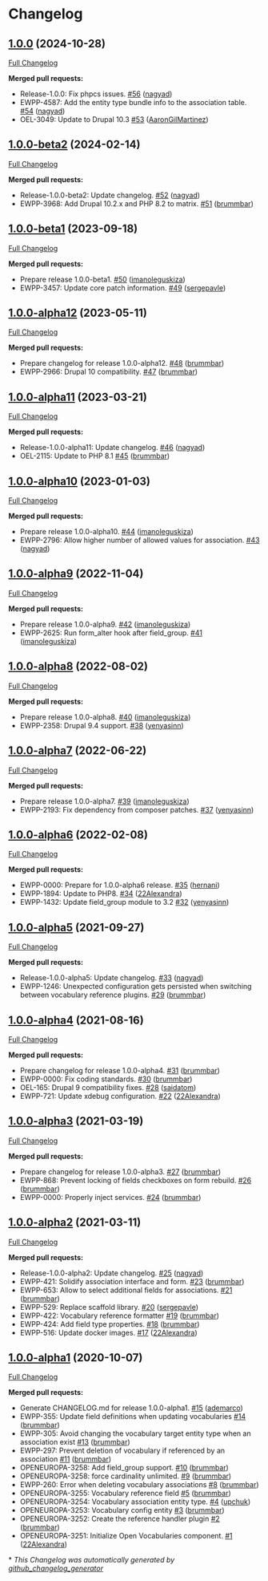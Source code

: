 # Changelog

## [1.0.0](https://github.com/openeuropa/open_vocabularies/tree/1.0.0) (2024-10-28)

[Full Changelog](https://github.com/openeuropa/open_vocabularies/compare/1.0.0-beta2...1.0.0)

**Merged pull requests:**

- Release-1.0.0: Fix phpcs issues. [\#56](https://github.com/openeuropa/open_vocabularies/pull/56) ([nagyad](https://github.com/nagyad))
- EWPP-4587: Add the entity type bundle info to the association table. [\#54](https://github.com/openeuropa/open_vocabularies/pull/54) ([nagyad](https://github.com/nagyad))
- OEL-3049: Update to Drupal 10.3 [\#53](https://github.com/openeuropa/open_vocabularies/pull/53) ([AaronGilMartinez](https://github.com/AaronGilMartinez))

## [1.0.0-beta2](https://github.com/openeuropa/open_vocabularies/tree/1.0.0-beta2) (2024-02-14)

[Full Changelog](https://github.com/openeuropa/open_vocabularies/compare/1.0.0-beta1...1.0.0-beta2)

**Merged pull requests:**

- Release-1.0.0-beta2: Update changelog. [\#52](https://github.com/openeuropa/open_vocabularies/pull/52) ([nagyad](https://github.com/nagyad))
- EWPP-3968: Add Drupal 10.2.x and PHP 8.2 to matrix. [\#51](https://github.com/openeuropa/open_vocabularies/pull/51) ([brummbar](https://github.com/brummbar))

## [1.0.0-beta1](https://github.com/openeuropa/open_vocabularies/tree/1.0.0-beta1) (2023-09-18)

[Full Changelog](https://github.com/openeuropa/open_vocabularies/compare/1.0.0-alpha12...1.0.0-beta1)

**Merged pull requests:**

- Prepare release 1.0.0-beta1. [\#50](https://github.com/openeuropa/open_vocabularies/pull/50) ([imanoleguskiza](https://github.com/imanoleguskiza))
- EWPP-3457: Update core patch information. [\#49](https://github.com/openeuropa/open_vocabularies/pull/49) ([sergepavle](https://github.com/sergepavle))

## [1.0.0-alpha12](https://github.com/openeuropa/open_vocabularies/tree/1.0.0-alpha12) (2023-05-11)

[Full Changelog](https://github.com/openeuropa/open_vocabularies/compare/1.0.0-alpha11...1.0.0-alpha12)

**Merged pull requests:**

- Prepare changelog for release 1.0.0-alpha12. [\#48](https://github.com/openeuropa/open_vocabularies/pull/48) ([brummbar](https://github.com/brummbar))
- EWPP-2966: Drupal 10 compatibility. [\#47](https://github.com/openeuropa/open_vocabularies/pull/47) ([brummbar](https://github.com/brummbar))

## [1.0.0-alpha11](https://github.com/openeuropa/open_vocabularies/tree/1.0.0-alpha11) (2023-03-21)

[Full Changelog](https://github.com/openeuropa/open_vocabularies/compare/1.0.0-alpha10...1.0.0-alpha11)

**Merged pull requests:**

- Release-1.0.0-alpha11: Update changelog. [\#46](https://github.com/openeuropa/open_vocabularies/pull/46) ([nagyad](https://github.com/nagyad))
- OEL-2115: Update to PHP 8.1 [\#45](https://github.com/openeuropa/open_vocabularies/pull/45) ([brummbar](https://github.com/brummbar))

## [1.0.0-alpha10](https://github.com/openeuropa/open_vocabularies/tree/1.0.0-alpha10) (2023-01-03)

[Full Changelog](https://github.com/openeuropa/open_vocabularies/compare/1.0.0-alpha9...1.0.0-alpha10)

**Merged pull requests:**

- Prepare release 1.0.0-alpha10. [\#44](https://github.com/openeuropa/open_vocabularies/pull/44) ([imanoleguskiza](https://github.com/imanoleguskiza))
- EWPP-2796: Allow higher number of allowed values for association. [\#43](https://github.com/openeuropa/open_vocabularies/pull/43) ([nagyad](https://github.com/nagyad))

## [1.0.0-alpha9](https://github.com/openeuropa/open_vocabularies/tree/1.0.0-alpha9) (2022-11-04)

[Full Changelog](https://github.com/openeuropa/open_vocabularies/compare/1.0.0-alpha8...1.0.0-alpha9)

**Merged pull requests:**

- Prepare release 1.0.0-alpha9. [\#42](https://github.com/openeuropa/open_vocabularies/pull/42) ([imanoleguskiza](https://github.com/imanoleguskiza))
- EWPP-2625: Run form\_alter hook after field\_group. [\#41](https://github.com/openeuropa/open_vocabularies/pull/41) ([imanoleguskiza](https://github.com/imanoleguskiza))

## [1.0.0-alpha8](https://github.com/openeuropa/open_vocabularies/tree/1.0.0-alpha8) (2022-08-02)

[Full Changelog](https://github.com/openeuropa/open_vocabularies/compare/1.0.0-alpha7...1.0.0-alpha8)

**Merged pull requests:**

- Prepare release 1.0.0-alpha8. [\#40](https://github.com/openeuropa/open_vocabularies/pull/40) ([imanoleguskiza](https://github.com/imanoleguskiza))
- EWPP-2358: Drupal 9.4 support. [\#38](https://github.com/openeuropa/open_vocabularies/pull/38) ([yenyasinn](https://github.com/yenyasinn))

## [1.0.0-alpha7](https://github.com/openeuropa/open_vocabularies/tree/1.0.0-alpha7) (2022-06-22)

[Full Changelog](https://github.com/openeuropa/open_vocabularies/compare/1.0.0-alpha6...1.0.0-alpha7)

**Merged pull requests:**

- Prepare release 1.0.0-alpha7. [\#39](https://github.com/openeuropa/open_vocabularies/pull/39) ([imanoleguskiza](https://github.com/imanoleguskiza))
- EWPP-2193: Fix dependency from composer patches. [\#37](https://github.com/openeuropa/open_vocabularies/pull/37) ([yenyasinn](https://github.com/yenyasinn))

## [1.0.0-alpha6](https://github.com/openeuropa/open_vocabularies/tree/1.0.0-alpha6) (2022-02-08)

[Full Changelog](https://github.com/openeuropa/open_vocabularies/compare/1.0.0-alpha5...1.0.0-alpha6)

**Merged pull requests:**

- EWPP-0000: Prepare for 1.0.0-alpha6 release. [\#35](https://github.com/openeuropa/open_vocabularies/pull/35) ([hernani](https://github.com/hernani))
- EWPP-1894: Update to PHP8. [\#34](https://github.com/openeuropa/open_vocabularies/pull/34) ([22Alexandra](https://github.com/22Alexandra))
- EWPP-1432: Update field\_group module to 3.2 [\#32](https://github.com/openeuropa/open_vocabularies/pull/32) ([yenyasinn](https://github.com/yenyasinn))

## [1.0.0-alpha5](https://github.com/openeuropa/open_vocabularies/tree/1.0.0-alpha5) (2021-09-27)

[Full Changelog](https://github.com/openeuropa/open_vocabularies/compare/1.0.0-alpha4...1.0.0-alpha5)

**Merged pull requests:**

- Release-1.0.0-alpha5: Update changelog. [\#33](https://github.com/openeuropa/open_vocabularies/pull/33) ([nagyad](https://github.com/nagyad))
- EWPP-1246: Unexpected configuration gets persisted when switching between vocabulary reference plugins. [\#29](https://github.com/openeuropa/open_vocabularies/pull/29) ([brummbar](https://github.com/brummbar))

## [1.0.0-alpha4](https://github.com/openeuropa/open_vocabularies/tree/1.0.0-alpha4) (2021-08-16)

[Full Changelog](https://github.com/openeuropa/open_vocabularies/compare/1.0.0-alpha3...1.0.0-alpha4)

**Merged pull requests:**

- Prepare changelog for release 1.0.0-alpha4. [\#31](https://github.com/openeuropa/open_vocabularies/pull/31) ([brummbar](https://github.com/brummbar))
- EWPP-0000: Fix coding standards. [\#30](https://github.com/openeuropa/open_vocabularies/pull/30) ([brummbar](https://github.com/brummbar))
- OEL-165: Drupal 9 compatibility fixes. [\#28](https://github.com/openeuropa/open_vocabularies/pull/28) ([saidatom](https://github.com/saidatom))
- EWPP-721: Update xdebug configuration. [\#22](https://github.com/openeuropa/open_vocabularies/pull/22) ([22Alexandra](https://github.com/22Alexandra))

## [1.0.0-alpha3](https://github.com/openeuropa/open_vocabularies/tree/1.0.0-alpha3) (2021-03-19)

[Full Changelog](https://github.com/openeuropa/open_vocabularies/compare/1.0.0-alpha2...1.0.0-alpha3)

**Merged pull requests:**

- Prepare changelog for release 1.0.0-alpha3. [\#27](https://github.com/openeuropa/open_vocabularies/pull/27) ([brummbar](https://github.com/brummbar))
- EWPP-868: Prevent locking of fields checkboxes on form rebuild. [\#26](https://github.com/openeuropa/open_vocabularies/pull/26) ([brummbar](https://github.com/brummbar))
- EWPP-0000: Properly inject services. [\#24](https://github.com/openeuropa/open_vocabularies/pull/24) ([brummbar](https://github.com/brummbar))

## [1.0.0-alpha2](https://github.com/openeuropa/open_vocabularies/tree/1.0.0-alpha2) (2021-03-11)

[Full Changelog](https://github.com/openeuropa/open_vocabularies/compare/1.0.0-alpha1...1.0.0-alpha2)

**Merged pull requests:**

- Release-1.0.0-alpha2: Update changelog. [\#25](https://github.com/openeuropa/open_vocabularies/pull/25) ([nagyad](https://github.com/nagyad))
- EWPP-421: Solidify association interface and form. [\#23](https://github.com/openeuropa/open_vocabularies/pull/23) ([brummbar](https://github.com/brummbar))
- EWPP-653: Allow to select additional fields for associations. [\#21](https://github.com/openeuropa/open_vocabularies/pull/21) ([brummbar](https://github.com/brummbar))
- EWPP-529: Replace scaffold library. [\#20](https://github.com/openeuropa/open_vocabularies/pull/20) ([sergepavle](https://github.com/sergepavle))
- EWPP-422: Vocabulary reference formatter [\#19](https://github.com/openeuropa/open_vocabularies/pull/19) ([brummbar](https://github.com/brummbar))
- EWPP-424: Add field type properties. [\#18](https://github.com/openeuropa/open_vocabularies/pull/18) ([brummbar](https://github.com/brummbar))
- EWPP-516: Update docker images. [\#17](https://github.com/openeuropa/open_vocabularies/pull/17) ([22Alexandra](https://github.com/22Alexandra))

## [1.0.0-alpha1](https://github.com/openeuropa/open_vocabularies/tree/1.0.0-alpha1) (2020-10-07)

[Full Changelog](https://github.com/openeuropa/open_vocabularies/compare/2e2198fb3ee0ec22e4ed71381ec343638d88ebae...1.0.0-alpha1)

**Merged pull requests:**

- Generate CHANGELOG.md for release 1.0.0-alpha1. [\#15](https://github.com/openeuropa/open_vocabularies/pull/15) ([ademarco](https://github.com/ademarco))
- EWPP-355: Update field definitions when updating vocabularies [\#14](https://github.com/openeuropa/open_vocabularies/pull/14) ([brummbar](https://github.com/brummbar))
- EWPP-305: Avoid changing the vocabulary target entity type when an association exist [\#13](https://github.com/openeuropa/open_vocabularies/pull/13) ([brummbar](https://github.com/brummbar))
- EWPP-297: Prevent deletion of vocabulary if referenced by an association [\#11](https://github.com/openeuropa/open_vocabularies/pull/11) ([brummbar](https://github.com/brummbar))
- OPENEUROPA-3258: Add field\_group support. [\#10](https://github.com/openeuropa/open_vocabularies/pull/10) ([brummbar](https://github.com/brummbar))
- OPENEUROPA-3258: force cardinality unlimited. [\#9](https://github.com/openeuropa/open_vocabularies/pull/9) ([brummbar](https://github.com/brummbar))
- EWPP-260: Error when deleting vocabulary associations [\#8](https://github.com/openeuropa/open_vocabularies/pull/8) ([brummbar](https://github.com/brummbar))
- OPENEUROPA-3255: Vocabulary reference field [\#5](https://github.com/openeuropa/open_vocabularies/pull/5) ([brummbar](https://github.com/brummbar))
- OPENEUROPA-3254: Vocabulary association entity type. [\#4](https://github.com/openeuropa/open_vocabularies/pull/4) ([upchuk](https://github.com/upchuk))
- OPENEUROPA-3253: Vocabulary config entity [\#3](https://github.com/openeuropa/open_vocabularies/pull/3) ([brummbar](https://github.com/brummbar))
- OPENEUROPA-3252: Create the reference handler plugin [\#2](https://github.com/openeuropa/open_vocabularies/pull/2) ([brummbar](https://github.com/brummbar))
- OPENEUROPA-3251: Initialize Open Vocabularies component. [\#1](https://github.com/openeuropa/open_vocabularies/pull/1) ([22Alexandra](https://github.com/22Alexandra))



\* *This Changelog was automatically generated by [github_changelog_generator](https://github.com/github-changelog-generator/github-changelog-generator)*
